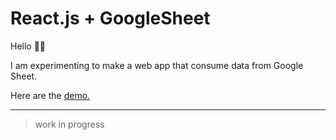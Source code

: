 # React.js + GoogleSheet
 
 Hello 🙋🏻
 
 I am experimenting to make a web app that consume data from Google Sheet.
 
 Here are the [demo.](https://user-images.githubusercontent.com/3937792/93201993-26f7c980-f77c-11ea-9d84-f32d63fbc05d.gif) 
 
 
 ---
 > work in progress
 